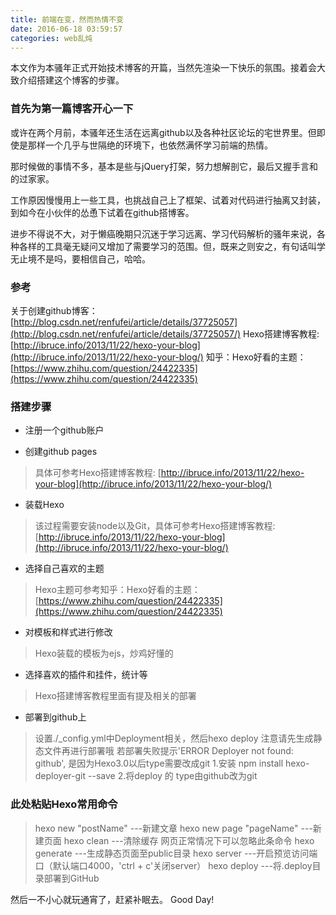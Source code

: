```yaml
---
title: 前端在变，然而热情不变
date: 2016-06-18 03:59:57
categories: web乱炖
---
```

本文作为本骚年正式开始技术博客的开篇，当然先渲染一下快乐的氛围。接着会大致介绍搭建这个博客的步骤。
<!--more-->

### 首先为第一篇博客开心一下

或许在两个月前，本骚年还生活在远离github以及各种社区论坛的宅世界里。但即使是那样一个几乎与世隔绝的环境下，也依然满怀学习前端的热情。
<!---->
那时候做的事情不多，基本是些与jQuery打架，努力想解剖它，最后又握手言和的过家家。
<!---->
工作原因慢慢用上一些工具，也挑战自己上了框架、试着对代码进行抽离又封装，到如今在小伙伴的怂恿下试着在github搭博客。
<!---->
进步不得说不大，对于懒癌晚期只沉迷于学习远离、学习代码解析的骚年来说，各种各样的工具毫无疑问又增加了需要学习的范围。但，既来之则安之，有句话叫学无止境不是吗，要相信自己，哈哈。

### 参考

关于创建github博客：
[http://blog.csdn.net/renfufei/article/details/37725057](http://blog.csdn.net/renfufei/article/details/37725057/)
Hexo搭建博客教程: 
[http://ibruce.info/2013/11/22/hexo-your-blog](http://ibruce.info/2013/11/22/hexo-your-blog/)
知乎：Hexo好看的主题：
[https://www.zhihu.com/question/24422335](https://www.zhihu.com/question/24422335)

### 搭建步骤

- 注册一个github账户

- 创建github pages
> 具体可参考Hexo搭建博客教程: 
> [http://ibruce.info/2013/11/22/hexo-your-blog](http://ibruce.info/2013/11/22/hexo-your-blog/)

- 装载Hexo
> 该过程需要安装node以及Git，具体可参考Hexo搭建博客教程: 
> [http://ibruce.info/2013/11/22/hexo-your-blog](http://ibruce.info/2013/11/22/hexo-your-blog/)

- 选择自己喜欢的主题
> Hexo主题可参考知乎：Hexo好看的主题：
> [https://www.zhihu.com/question/24422335](https://www.zhihu.com/question/24422335)

- 对模板和样式进行修改
> Hexo装载的模板为ejs，炒鸡好懂的

- 选择喜欢的插件和挂件，统计等
> Hexo搭建博客教程里面有提及相关的部署

- 部署到github上
> 设置./_config.yml中Deployment相关，然后hexo deploy
> 注意请先生成静态文件再进行部署哦
> 若部署失败提示'ERROR Deployer not found: github', 是因为Hexo3.0以后type需要改成git
> 1.安装 npm install hexo-deployer-git --save
> 2.将deploy 的 type由github改为git

### 此处粘贴Hexo常用命令
> hexo new "postName"  ---新建文章
> hexo new page "pageName"  ---新建页面
> hexo clean  ---清除缓存 网页正常情况下可以忽略此条命令
> hexo generate  ---生成静态页面至public目录
> hexo server  ---开启预览访问端口（默认端口4000，'ctrl + c'关闭server）
> hexo deploy  ---将.deploy目录部署到GitHub

<!---->
然后一不小心就玩通宵了，赶紧补眠去。
Good Day!